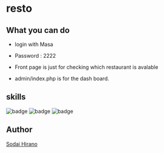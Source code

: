 # resto

## What you can do
- login with Masa 
- Password : 2222

- Front page is just for checking which restaurant is avalable 
- admin/index.php is for the dash board.

## skills
![badge](https://img.shields.io/badge/Language-HTML-orange.svg)
![badge](https://img.shields.io/badge/Language-css-blue.svg)
![badge](https://img.shields.io/badge/Language-PHP-yellow.svg)   

## Author
[Sodai Hirano](https://github.com/tcnksm)

